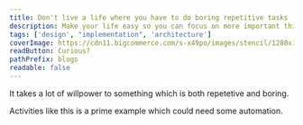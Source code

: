 ```yaml
---
title: Don't live a life where you have to do boring repetitive tasks
description: Make your life easy so you can focus on more important things
tags: ['design', "implementation", 'architecture']
coverImage: https://cdn11.bigcommerce.com/s-x49po/images/stencil/1280x1280/products/41225/56447/ModernGicleeChinesePainting1_na_500_8041(1044)_4724X5906_0__53127.1564555321.jpg?c=2
readButton: Curious?
pathPrefix: blogs
readable: false
---
```


It takes a lot of willpower to something which is both repetetive and boring.

Activities like this is a prime example which could need some automation.